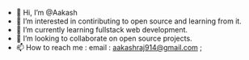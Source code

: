 - 👋 Hi, I’m @Aakash
- 👀 I’m interested in contiributing to open source and learning from it.
- 🌱 I’m currently learning fullstack web development.
- 💞️ I’m looking to collaborate on open source projects.
- 📫 How to reach me : email : aakashraj914@gmail.com ; 

<!---
aakash/aakash is a ✨ special ✨ repository because its `README.md` (this file) appears on your GitHub profile.
You can click the Preview link to take a look at your changes.
--->
